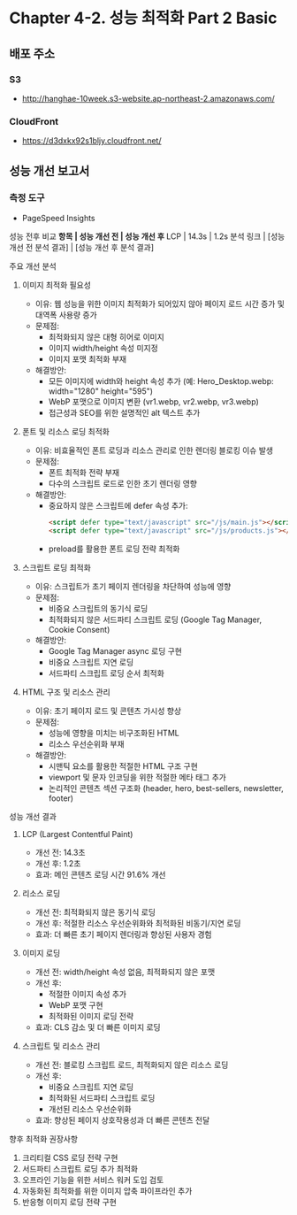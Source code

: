 # Chapter 4-2. 성능 최적화 Part 2 Basic

## 배포 주소

### S3
- http://hanghae-10week.s3-website.ap-northeast-2.amazonaws.com/

### CloudFront
- https://d3dxkx92s1bljy.cloudfront.net/

## 성능 개선 보고서

### 측정 도구

- PageSpeed Insights

성능 전후 비교
**항목 | 성능 개선 전 | 성능 개선 후**
LCP | 14.3s | 1.2s
분석 링크 | [성능 개선 전 분석 결과] | [성능 개선 후 분석 결과]

주요 개선 분석

1. 이미지 최적화 필요성

   - 이유: 웹 성능을 위한 이미지 최적화가 되어있지 않아 페이지 로드 시간 증가 및 대역폭 사용량 증가
   - 문제점:
     - 최적화되지 않은 대형 히어로 이미지
     - 이미지 width/height 속성 미지정
     - 이미지 포맷 최적화 부재
   - 해결방안:
     - 모든 이미지에 width와 height 속성 추가 (예: Hero_Desktop.webp: width="1280" height="595")
     - WebP 포맷으로 이미지 변환 (vr1.webp, vr2.webp, vr3.webp)
     - 접근성과 SEO를 위한 설명적인 alt 텍스트 추가

2. 폰트 및 리소스 로딩 최적화

   - 이유: 비효율적인 폰트 로딩과 리소스 관리로 인한 렌더링 블로킹 이슈 발생
   - 문제점:
     - 폰트 최적화 전략 부재
     - 다수의 스크립트 로드로 인한 초기 렌더링 영향
   - 해결방안:
     - 중요하지 않은 스크립트에 defer 속성 추가:
       ```html
       <script defer type="text/javascript" src="/js/main.js"></script>
       <script defer type="text/javascript" src="/js/products.js"></script>
       ```
     - preload를 활용한 폰트 로딩 전략 최적화

3. 스크립트 로딩 최적화

   - 이유: 스크립트가 초기 페이지 렌더링을 차단하여 성능에 영향
   - 문제점:
     - 비중요 스크립트의 동기식 로딩
     - 최적화되지 않은 서드파티 스크립트 로딩 (Google Tag Manager, Cookie Consent)
   - 해결방안:
     - Google Tag Manager async 로딩 구현
     - 비중요 스크립트 지연 로딩
     - 서드파티 스크립트 로딩 순서 최적화

4. HTML 구조 및 리소스 관리
   - 이유: 초기 페이지 로드 및 콘텐츠 가시성 향상
   - 문제점:
     - 성능에 영향을 미치는 비구조화된 HTML
     - 리소스 우선순위화 부재
   - 해결방안:
     - 시맨틱 요소를 활용한 적절한 HTML 구조 구현
     - viewport 및 문자 인코딩을 위한 적절한 메타 태그 추가
     - 논리적인 콘텐츠 섹션 구조화 (header, hero, best-sellers, newsletter, footer)

성능 개선 결과

1. LCP (Largest Contentful Paint)

   - 개선 전: 14.3초
   - 개선 후: 1.2초
   - 효과: 메인 콘텐츠 로딩 시간 91.6% 개선

2. 리소스 로딩

   - 개선 전: 최적화되지 않은 동기식 로딩
   - 개선 후: 적절한 리소스 우선순위화와 최적화된 비동기/지연 로딩
   - 효과: 더 빠른 초기 페이지 렌더링과 향상된 사용자 경험

3. 이미지 로딩

   - 개선 전: width/height 속성 없음, 최적화되지 않은 포맷
   - 개선 후:
     - 적절한 이미지 속성 추가
     - WebP 포맷 구현
     - 최적화된 이미지 로딩 전략
   - 효과: CLS 감소 및 더 빠른 이미지 로딩

4. 스크립트 및 리소스 관리
   - 개선 전: 블로킹 스크립트 로드, 최적화되지 않은 리소스 로딩
   - 개선 후:
     - 비중요 스크립트 지연 로딩
     - 최적화된 서드파티 스크립트 로딩
     - 개선된 리소스 우선순위화
   - 효과: 향상된 페이지 상호작용성과 더 빠른 콘텐츠 전달

향후 최적화 권장사항

1. 크리티컬 CSS 로딩 전략 구현
2. 서드파티 스크립트 로딩 추가 최적화
3. 오프라인 기능을 위한 서비스 워커 도입 검토
4. 자동화된 최적화를 위한 이미지 압축 파이프라인 추가
5. 반응형 이미지 로딩 전략 구현
